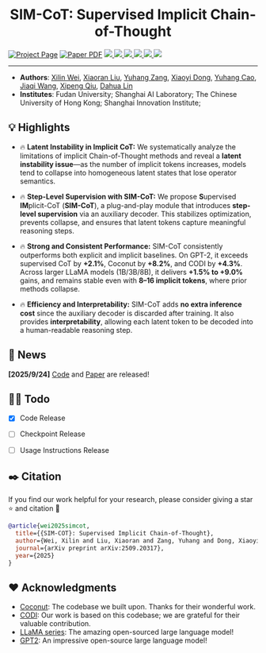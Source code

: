 <!-- <p align="center" width="100%">
<img src="./docs/static/images/logo_resize.png"  width="80%">
</p> -->

<div align="center">
    <h1 align="center"> SIM-CoT: Supervised Implicit Chain-of-Thought
    </h1>
</div>


<a href="">
<img src='https://img.shields.io/badge/Project-Website-orange' alt='Project Page'></a>
<a href="">
<img src='https://img.shields.io/badge/arXiv-SIM_CoT-blue' alt='Paper PDF'></a>


<a href="https://huggingface.co/internlm/SIM_COT-LLaMA3-CODI-8B">
<img src="https://img.shields.io/badge/%F0%9F%A4%97%20SIM_CoT%20LLaMA%208b%20CODI-yellow">
</a>
<a href="">
<img src="https://img.shields.io/badge/%F0%9F%A4%97%20SIM_CoT%20LLaMA%203b%20CODI-yellow">
</a>
<a href="">
<img src="https://img.shields.io/badge/%F0%9F%A4%97%20SIM_CoT%20LLaMA%201b%20CODI-yellow">
</a>
<a href="">
<img src="https://img.shields.io/badge/%F0%9F%A4%97%20SIM_CoT%20GPT2%20CODI-yellow">
</a>


<a href="">
<img src="https://img.shields.io/badge/%F0%9F%A4%97%20SIM_CoT%20LLaMA%201b%20Coconut-yellow">
</a>
<a href="">
<img src="https://img.shields.io/badge/%F0%9F%A4%97%20SIM_CoT%20GPT2%20Coconut-yellow">
</a>

----

- **Authors**: [Xilin Wei](https://github.com/Wiselnn570), [Xiaoran Liu](https://scholar.google.de/citations?user=Qe6F4J4AAAAJ&hl=en), [Yuhang Zang](https://yuhangzang.github.io), [Xiaoyi Dong](https://lightdxy.github.io), [Yuhang Cao](https://scholar.google.com/citations?user=sJkqsqkAAAAJ&hl=en), [Jiaqi Wang](https://myownskyw7.github.io/), [Xipeng Qiu](https://xpqiu.github.io/en.html), [Dahua Lin](http://dahua.site/)
- **Institutes**: Fudan University; Shanghai AI Laboratory; The Chinese University of Hong Kong; Shanghai Innovation Institute; 

## 💡 Highlights

- 🔥 **Latent Instability in Implicit CoT:** We systematically analyze the limitations of implicit Chain-of-Thought methods and reveal a **latent instability issue**—as the number of implicit tokens increases, models tend to collapse into homogeneous latent states that lose operator semantics.  

- 🔥 **Step-Level Supervision with SIM-CoT:** We propose **S**upervised **IM**plicit-CoT (**SIM-CoT**), a plug-and-play module that introduces **step-level supervision** via an auxiliary decoder. This stabilizes optimization, prevents collapse, and ensures that latent tokens capture meaningful reasoning steps.

- 🔥 **Strong and Consistent Performance:** SIM-CoT consistently outperforms both explicit and implicit baselines. On GPT-2, it exceeds supervised CoT by **+2.1%**, Coconut by **+8.2%**, and CODI by **+4.3%**. Across larger LLaMA models (1B/3B/8B), it delivers **+1.5% to +9.0%** gains, and remains stable even with **8–16 implicit tokens**, where prior methods collapse.  

- 🔥 **Efficiency and Interpretability:** SIM-CoT adds **no extra inference cost** since the auxiliary decoder is discarded after training. It also provides **interpretability**, allowing each latent token to be decoded into a human-readable reasoning step.  

## 📜 News

**[2025/9/24]** [Code]() and [Paper]() are released!

## 👨‍💻 Todo

- [x] Code Release
- [ ] Checkpoint Release
- [ ] Usage Instructions Release


<!-- ## 🛠️ Usage
- Required Package Versions
  ```
  transformers 4.45.2
  vllm 0.6.3.post2.dev171+g890ca360
  ```

- The implementation of videorope (both transformers and vllm) is emphasized with **#!**, and you can easily find it by pressing ctrl + F.
- For transformer inference:
  ```
  with torch.inference_mode():
      generated_ids = model.generate(
        ..., 
        which_rope=which_rope,
        scale_factor=scale_factor
      )
      generated_ids_trimmed = [
          out_ids[len(in_ids) :] for in_ids, out_ids in zip(inputs.input_ids, generated_ids)
      ]
      output_text = processor.batch_decode(
          generated_ids_trimmed, skip_special_tokens=True, clean_up_tokenization_spaces=False
      )
      generated_text = output_text[0]
  ```
- For vLLM inference:
  ```
  mm_data['which_rope'] = which_rope
  mm_data['scale_factor'] = scale_factor
  llm_inputs = {
      "prompt": prompt,
      "multi_modal_data": mm_data,
  }
  with torch.no_grad():
      outputs = llm.generate([llm_inputs], sampling_params=sampling_params)
  generated_text = outputs[0].outputs[0].text
  ``` -->
<!-- ## Quick Usage

You can directly use our ShareGPT4Video model for conversation with your own video by the following command:

```
python run.py --model-path Lin-Chen/sharegpt4video-8b --video examples/yoga.mp4 --query Describe this video in detail.
```

Or you can build your local demo to enjoy our ShareGPT4Video-8B with the following command:

```
python app.py
```

You can build your local demo for enjoying our ShareCaptioner-Video with the following command:

```
cd captioner

python app.py
```

## Install

```bash
git clone https://github.com/ShareGPT4Omni/ShareGPT4Video
conda create -n share4video python=3.10 -y
conda activate share4video

cd ShareGPT4Video
pip install --upgrade pip
pip install -e .
pip install -e ".[train]"
pip install flash-attn --no-build-isolation
```
 -->

## ✒️ Citation

If you find our work helpful for your research, please consider giving a star ⭐ and citation 📝

```bibtex
@article{wei2025simcot,
  title={{SIM-COT}: Supervised Implicit Chain-of-Thought},
  author={Wei, Xilin and Liu, Xiaoran and Zang, Yuhang and Dong, Xiaoyi and Cao, Yuhang and Wang, Jiaqi and Qiu, Xipeng and Lin, Dahua},
  journal={arXiv preprint arXiv:2509.20317},
  year={2025}
}
```

## ❤️ Acknowledgments

- [Coconut](https://github.com/facebookresearch/coconut): The codebase we built upon. Thanks for their wonderful work.
- [CODI](https://github.com/zhenyi4/codi): Our work is based on this codebase; we are grateful for their valuable contribution.
- [LLaMA series](https://huggingface.co/meta-llama/collections): The amazing open-sourced large language model!
- [GPT2](https://huggingface.co/openai-community/gpt2): An impressive open-source large language model!

